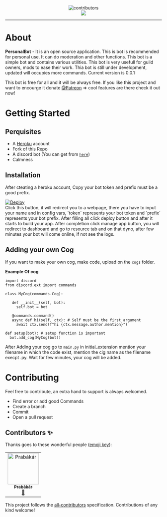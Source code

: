 <div align="center">
<img src="https://img.shields.io/badge/all_contributors-1-orange.svg?style=flat-square" alt="contributors"><br>
<img src="https://i.ibb.co/Fbp9GJ9/Pics-Art-09-26-03-44-18.jpg">
</div>
<hr>

# About
**PersonalBot** - It is an open source application. This is bot is recommended for personal use. It can do moderation and other functions. This bot is a simple bot and contains various utilities. This bot is very usefull for guild owners, mods to ease their work. Thia bot is still under development, updated will occupies more commands. Current version is 0.0.1

This bot is free for all and it will be always free. If you like this project and want to encourge it donate [@Patreon](https://patreon.com/PrabaRock7) => cool features are there check it out now!

# Getting Started

## Perquisites 
* A [Heroku](https://heroku.com) account
* Fork of this Repo
* A discord bot (You can get from [`here`](https://discordapp.com/developers))
* Calmness 

## Installation 
After cteating a heroku account, Copy your bot token and prefix must be a good prefix.

<a href="https://heroku.com/deploy?template=https://github.com/ImPrabakar/PersonalBot">
  <img src="https://www.herokucdn.com/deploy/button.svg" alt="Deploy">
</a><br>
Click this button, it will redirect you to a webpage, there you have to input your name and in config vars, `token` represents your bot token and `prefix` represents your bot prefix. After filling all click deploy button and after it starts to build your app. After completion click manage app button, you will redirect to dashboard and go to resource tab and on that dyno, after few minutes your bot will come online, if not see the logs.

## Adding your own Cog
If you want to make your own cog, make code, upload on the `cogs` folder.

**Example Of cog**

```python3
import discord
from discord.ext import commands

class MyCog(commands.Cog):
  
   def __init__(self, bot):
     self.bot = bot
     
   @commands.command()
   async def hi(self, ctx): # Self must be the first argument 
     await ctx.send(f"hi {ctx.message.author.mention}")
     
def setup(bot): # setup function is important 
  bot.add_cog(MyCog(bot))
```
After Adding your cog go to `main.py` in initial_extension mention your filename in which the code exist, mention the cig name as the filename execpt .py. Wait for few minutes, your cog will be added.

# Contributing
Feel free to contribute, an extra hand to support is always welcomed. 

* Find error or add good Commands
* Create a branch 
* Commit
* Open a pull request

## Contributors ✨

Thanks goes to these wonderful people ([emoji key](https://allcontributors.org/docs/en/emoji-key)):

<!-- ALL-CONTRIBUTORS-LIST:START - Do not remove or modify this section -->
<!-- prettier-ignore -->
<table>
  <tr>
    <td align="center"><a href="https://imprabakar.github.io/"><img src="https://avatars3.githubusercontent.com/u/55774504?v=4" width="100px;" alt="Prabàkár"/><br /><sub><b>Prabàkár</b></sub></a><br /><a href="#design-ImPrabakar" title="Design">🎨</a></td>
  </tr>
</table>

<!-- ALL-CONTRIBUTORS-LIST:END -->

This project follows the [all-contributors](https://github.com/all-contributors/all-contributors) specification. Contributions of any kind welcome!
